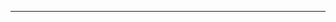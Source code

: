 <!--
CO_OP_TRANSLATOR_METADATA:
{
  "original_hash": "5570d29237cd7928baa23abf503ad778",
  "translation_date": "2025-08-26T13:28:53+00:00",
  "source_file": "12-designing-ux-for-ai-applications/README.md",
  "language_code": "lt"
}
-->


---

